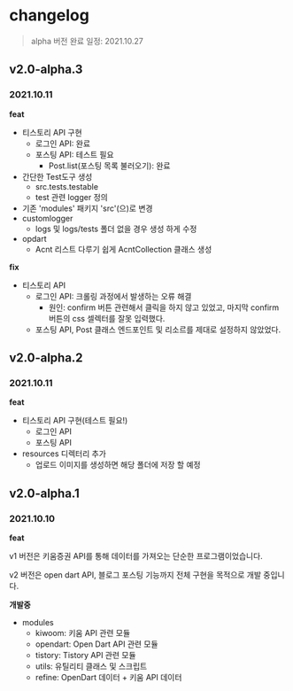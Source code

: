 # changelog

> alpha 버전 완료 일정: 2021.10.27

## v2.0-alpha.3

### 2021.10.11

**feat**

- 티스토리 API 구현
    - 로그인 API: 완료
    - 포스팅 API: 테스트 필요
        - Post.list(포스팅 목록 불러오기): 완료
- 간단한 Test도구 생성
    - src.tests.testable
    - test 관련 logger 정의
- 기존 'modules' 패키지 'src'(으)로 변경
- customlogger
    - logs 및 logs/tests 폴더 없을 경우 생성 하게 수정
- opdart
    - Acnt 리스트 다루기 쉽게 AcntCollection 클래스 생성

**fix**

- 티스토리 API
    - 로그인 API: 크롤링 과정에서 발생하는 오류 해결
        - 원인: confirm 버튼 관련해서 클릭을 하지 않고 있었고, 마지막 confirm 버튼의 css 셀렉터를 잘못 입력했다.
    - 포스팅 API, Post 클래스 엔드포인트 및 리소르를 제대로 설정하지 않았었다.

## v2.0-alpha.2

### 2021.10.11

**feat**

- 티스토리 API 구현(테스트 필요!)
    - 로그인 API
    - 포스팅 API
- resources 디렉터리 추가
    - 업로드 이미지를 생성하면 해당 폴더에 저장 할 예정

## v2.0-alpha.1

### 2021.10.10

**feat**

v1 버전은 키움증권 API를 통해 데이터를 가져오는 단순한 프로그램이었습니다.

v2 버전은 open dart API, 블로그 포스팅 기능까지 전체 구현을 목적으로 개발 중입니다.

**개발중**

- modules
    - kiwoom: 키움 API 관련 모듈
    - opendart: Open Dart API 관련 모듈
    - tistory: Tistory API 관련 모듈
    - utils: 유틸리티 클래스 및 스크립트
    - refine: OpenDart 데이터 + 키움 API 데이터